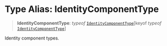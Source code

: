 # Type Alias: IdentityComponentType

> **IdentityComponentType**: *typeof* [`IdentityComponentType`](../variables/IdentityComponentType.md)\[keyof *typeof* [`IdentityComponentType`](../variables/IdentityComponentType.md)\]

Identity component types.
